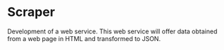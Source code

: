 # Scraper
Development of a web service. This web service will offer data obtained from a web page in HTML and transformed to JSON.
